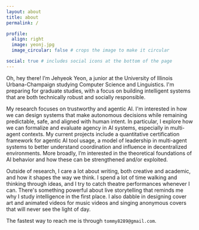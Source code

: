 ```yaml
---
layout: about
title: about
permalink: /

profile:
  align: right
  image: yeonj.jpg
  image_circular: false # crops the image to make it circular

social: true # includes social icons at the bottom of the page
---
```


Oh, hey there! I’m Jehyeok Yeon, a junior at the University of Illinois Urbana-Champaign studying Computer Science and Linguistics. I'm preparing for graduate studies, with a focus on building intelligent systems that are both technically robust and socially responsible.

My research focuses on trustworthy and agentic AI. I'm interested in how we can design systems that make autonomous decisions while remaining predictable, safe, and aligned with human intent. In particular, I explore how we can formalize and evaluate agency in AI systems, especially in multi-agent contexts. My current projects include a quantitative certification framework for agentic AI tool usage, a model of leadership in multi-agent systems to better understand coordination and influence in decentralized environments. More broadly, I’m interested in the theoretical foundations of AI behavior and how these can be strengthened and/or exploited.

Outside of research, I care a lot about writing, both creative and academic, and how it shapes the way we think. I spend a lot of time walking and thinking through ideas, and I try to catch theatre performances whenever I can. There's something powerful about live storytelling that reminds me why I study intelligence in the first place. I also dabble in designing cover art and animated videos for music videos and singing anonymous covers that will never see the light of day.

The fastest way to reach me is through `tommy8289@gmail.com`.